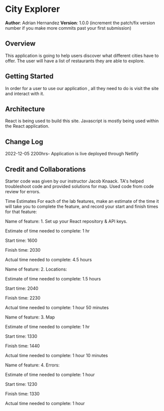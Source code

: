 # City Explorer

**Author**: Adrian Hernandez
**Version**: 1.0.0 (increment the patch/fix version number if you make more commits past your first submission)

## Overview

This application is going to help users discover what different cities have to offer. The user will have a list of restaurants they are able to explore.

## Getting Started

In order for a user to use our application , all they need to do is visit the site and interact with it.

## Architecture

React is being used to build this site. Javascript is mostly being used within the React application.

## Change Log

2022-12-05 2200hrs- Application is live deployed through Netlify

## Credit and Collaborations

Starter code was given by our instructor Jacob Knaack.
TA's helped troubleshoot code and provided solutions for map.
Used code from code review for errors.

Time Estimates
For each of the lab features, make an estimate of the time it will take you to complete the feature, and record your start and finish times for that feature:

Name of feature: 1. Set up your React repository & API keys.

Estimate of time needed to complete: 1 hr

Start time: 1600

Finish time: 2030

Actual time needed to complete: 4.5 hours

Name of feature: 2. Locations:

Estimate of time needed to complete: 1.5 hours

Start time: 2040

Finish time: 2230

Actual time needed to complete: 1 hour 50 minutes

Name of feature: 3. Map

Estimate of time needed to complete: 1 hr

Start time: 1330

Finish time: 1440

Actual time needed to complete: 1 hour 10 minutes

Name of feature: 4. Errors:

Estimate of time needed to complete: 1 hour

Start time: 1230

Finish time: 1330

Actual time needed to complete: 1 hour
